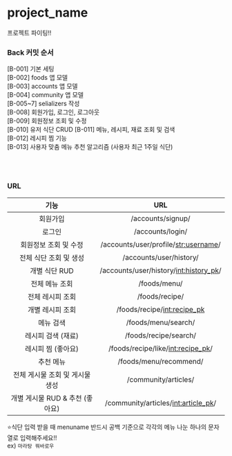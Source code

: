 # project_name

프로젝트 파이팅!!


### Back 커밋 순서

[B-001] 기본 세팅   
[B-002] foods 앱 모델   
[B-003] accounts 앱 모델    
[B-004] community 앱 모델   
[B-005~7] selializers 작성    
[B-008] 회원가입, 로그인, 로그아웃    
[B-009] 회원정보 조회 및 수정     
[B-010] 유저 식단 CRUD 
[B-011] 메뉴, 레시피, 재료 조회 및 검색   
[B-012] 레시피 찜 기능    
[B-013] 사용자 맞춤 메뉴 추천 알고리즘 (사용자 최근 1주일 식단)   


<br><br>

### URL
|              기능               |                   URL                    |
| :-----------------------------: | :--------------------------------------: |
|            회원가입             |            /accounts/signup/             |
|             로그인              |             /accounts/login/             |
|      회원정보 조회 및 수정      |  /accounts/user/profile/<str:username>/  |
|     전체 식단 조회 및 생성      |         /accounts/user/history/          |
|          개별 식단 RUD          | /accounts/user/history/<int:history_pk>/ |
|         전체 메뉴 조회          |               /foods/menu/               |
|        전체 레시피 조회         |              /foods/recipe/              |
|        개별 레시피 조회         |      /foods/recipe/<int:recipe_pk>       |
|            메뉴 검색            |           /foods/menu/search/            |
|       레시피 검색 (재료)        |          /foods/recipe/search/           |
|       레시피 찜 (좋아요)        |   /foods/recipe/like/<int:recipe_pk>/    |
|            추천 메뉴            |          /foods/menu/recommend/          |
| 전체 게시물 조회 및 게시물 생성 |           /community/articles/           |
| 개별 게시물 RUD & 추천 (좋아요) |  /community/articles/<int:article_pk>/   |

⭐식단 입력 받을 때 menuname 반드시 공백 기준으로 각각의 메뉴 나눈 하나의 문자열로 입력해주세요!!     
ex) `마라탕 꿔바로우`
